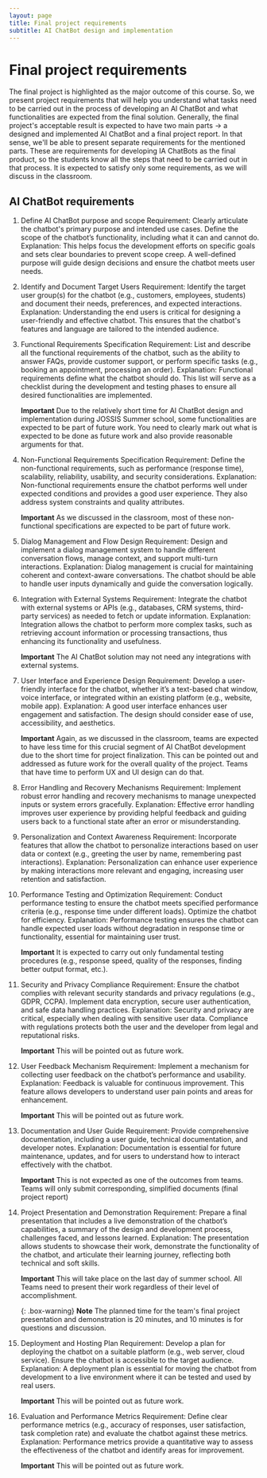 ```yaml
---
layout: page
title: Final project requirements
subtitle: AI ChatBot design and implementation
---
```


# Final project requirements

The final project is highlighted as the major outcome of this course. So, we present project requirements that will help you understand what tasks need to be carried out in the process of developing an AI ChatBot and what functionalities are expected from the final solution. Generally, the final project's acceptable result is expected to have two main parts &rarr; a designed and implemented AI ChatBot and a final project report. In that sense, we'll be able to present separate requirements for the mentioned parts.
These are requirements for developing IA ChatBots as the final product, so the students know all the steps that need to be carried out in that process. It is expected to satisfy only some requirements, as we will discuss in the classroom. 

## AI ChatBot requirements

1. Define AI ChatBot purpose and scope
Requirement: Clearly articulate the chatbot's primary purpose and intended use cases. Define the scope of the chatbot’s functionality, including what it can and cannot do.
Explanation: This helps focus the development efforts on specific goals and sets clear boundaries to prevent scope creep. A well-defined purpose will guide design decisions and ensure the chatbot meets user needs.

2. Identify and Document Target Users
Requirement: Identify the target user group(s) for the chatbot (e.g., customers, employees, students) and document their needs, preferences, and expected interactions.
Explanation: Understanding the end users is critical for designing a user-friendly and effective chatbot. This ensures that the chatbot's features and language are tailored to the intended audience.

3. Functional Requirements Specification
Requirement: List and describe all the functional requirements of the chatbot, such as the ability to answer FAQs, provide customer support, or perform specific tasks (e.g., booking an appointment, processing an order).
Explanation: Functional requirements define what the chatbot should do. This list will serve as a checklist during the development and testing phases to ensure all desired functionalities are implemented.

    **Important** Due to the relatively short time for AI ChatBot design and implementation during JOSSIS Summer school, some functionalities are expected to be part of future work. You need to clearly mark out what is expected to be done as future work and also provide reasonable arguments for that.


4. Non-Functional Requirements Specification
Requirement: Define the non-functional requirements, such as performance (response time), scalability, reliability, usability, and security considerations.
Explanation: Non-functional requirements ensure the chatbot performs well under expected conditions and provides a good user experience. They also address system constraints and quality attributes.

    **Important** As we discussed in the classroom, most of these non-functional specifications are expected to be part of future work.

5. Dialog Management and Flow Design
Requirement: Design and implement a dialog management system to handle different conversation flows, manage context, and support multi-turn interactions.
Explanation: Dialog management is crucial for maintaining coherent and context-aware conversations. The chatbot should be able to handle user inputs dynamically and guide the conversation logically.

6. Integration with External Systems
Requirement: Integrate the chatbot with external systems or APIs (e.g., databases, CRM systems, third-party services) as needed to fetch or update information.
Explanation: Integration allows the chatbot to perform more complex tasks, such as retrieving account information or processing transactions, thus enhancing its functionality and usefulness.

    **Important** The AI ChatBot solution may not need any integrations with external systems.

7. User Interface and Experience Design
Requirement: Develop a user-friendly interface for the chatbot, whether it’s a text-based chat window, voice interface, or integrated within an existing platform (e.g., website, mobile app).
Explanation: A good user interface enhances user engagement and satisfaction. The design should consider ease of use, accessibility, and aesthetics.

    **Important** Again, as we discussed in the classroom, teams are expected to have less time for this crucial segment of AI ChatBot development due to the short time for project finalization. This can be pointed out and addressed as future work for the overall quality of the project. Teams that have time to perform UX and UI design can do that.

8. Error Handling and Recovery Mechanisms
Requirement: Implement robust error handling and recovery mechanisms to manage unexpected inputs or system errors gracefully.
Explanation: Effective error handling improves user experience by providing helpful feedback and guiding users back to a functional state after an error or misunderstanding.

9. Personalization and Context Awareness
Requirement: Incorporate features that allow the chatbot to personalize interactions based on user data or context (e.g., greeting the user by name, remembering past interactions).
Explanation: Personalization can enhance user experience by making interactions more relevant and engaging, increasing user retention and satisfaction.

10. Performance Testing and Optimization
Requirement: Conduct performance testing to ensure the chatbot meets specified performance criteria (e.g., response time under different loads). Optimize the chatbot for efficiency.
Explanation: Performance testing ensures the chatbot can handle expected user loads without degradation in response time or functionality, essential for maintaining user trust.

    **Important** It is expected to carry out only fundamental testing procedures (e.g., response speed, quality of the responses, finding better output format, etc.).

11. Security and Privacy Compliance
Requirement: Ensure the chatbot complies with relevant security standards and privacy regulations (e.g., GDPR, CCPA). Implement data encryption, secure user authentication, and safe data handling practices.
Explanation: Security and privacy are critical, especially when dealing with sensitive user data. Compliance with regulations protects both the user and the developer from legal and reputational risks.

    **Important** This will be pointed out as future work.

12. User Feedback Mechanism
Requirement: Implement a mechanism for collecting user feedback on the chatbot’s performance and usability.
Explanation: Feedback is valuable for continuous improvement. This feature allows developers to understand user pain points and areas for enhancement.

    **Important** This will be pointed out as future work.

13. Documentation and User Guide
Requirement: Provide comprehensive documentation, including a user guide, technical documentation, and developer notes.
Explanation: Documentation is essential for future maintenance, updates, and for users to understand how to interact effectively with the chatbot.

    **Important** This is not expected as one of the outcomes from teams. Teams will only submit corresponding, simplified documents (final project report)

14. Project Presentation and Demonstration
Requirement: Prepare a final presentation that includes a live demonstration of the chatbot’s capabilities, a summary of the design and development process, challenges faced, and lessons learned.
Explanation: The presentation allows students to showcase their work, demonstrate the functionality of the chatbot, and articulate their learning journey, reflecting both technical and soft skills.

    **Important** This will take place on the last day of summer school. All Teams need to present their work regardless of their level of accomplishment.

    {: .box-warning}
    **Note** The planned time for the team's final project presentation and demonstration is 20 minutes, and 10 minutes is for questions and discussion. 


16. Deployment and Hosting Plan
Requirement: Develop a plan for deploying the chatbot on a suitable platform (e.g., web server, cloud service). Ensure the chatbot is accessible to the target audience.
Explanation: A deployment plan is essential for moving the chatbot from development to a live environment where it can be tested and used by real users.

    **Important** This will be pointed out as future work.

17. Evaluation and Performance Metrics
Requirement: Define clear performance metrics (e.g., accuracy of responses, user satisfaction, task completion rate) and evaluate the chatbot against these metrics.
Explanation: Performance metrics provide a quantitative way to assess the effectiveness of the chatbot and identify areas for improvement.

    **Important** This will be pointed out as future work.
